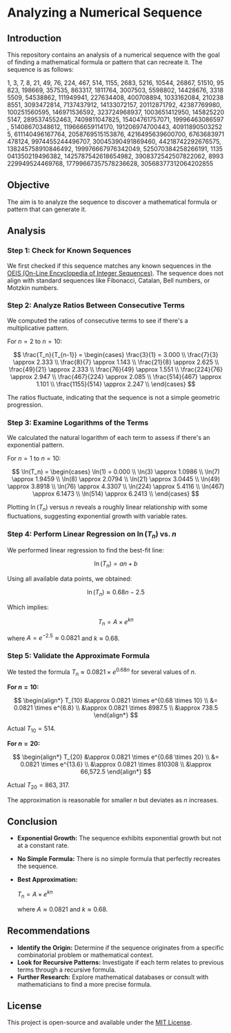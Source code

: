 # Analyzing a Numerical Sequence

## Introduction

This repository contains an analysis of a numerical sequence with the goal of finding a mathematical formula or pattern that can recreate it. The sequence is as follows:

$1,\ 3,\ 7,\ 8,\ 21,\ 49,\ 76,\ 224,\ 467,\ 514,\ 1155,\ 2683,\ 5216,\ 10544,\ 26867,\ 51510,\ 95823,\ 198669,\ 357535,\ 863317,\ 1811764,\ 3007503,\ 5598802,\ 14428676,\ 33185509,\ 54538862,\ 111949941,\ 227634408,\ 400708894,\ 1033162084,\ 2102388551,\ 3093472814,\ 7137437912,\ 14133072157,\ 20112871792,\ 42387769980,\ 100251560595,\ 146971536592,\ 323724968937,\ 1003651412950,\ 1458252205147,\ 2895374552463,\ 7409811047825,\ 15404761757071,\ 19996463086597,\ 51408670348612,\ 119666659114170,\ 191206974700443,\ 409118905032525,\ 611140496167764,\ 2058769515153876,\ 4216495639600700,\ 6763683971478124,\ 9974455244496707,\ 30045390491869460,\ 44218742292676575,\ 138245758910846492,\ 199976667976342049,\ 525070384258266191,\ 1135041350219496382,\ 1425787542618654982,\ 3908372542507822062,\ 8993229949524469768,\ 17799667357578236628,\ 30568377312064202855$

## Objective

The aim is to analyze the sequence to discover a mathematical formula or pattern that can generate it.

## Analysis

### Step 1: Check for Known Sequences

We first checked if this sequence matches any known sequences in the [OEIS (On-Line Encyclopedia of Integer Sequences)](https://oeis.org/). The sequence does not align with standard sequences like Fibonacci, Catalan, Bell numbers, or Motzkin numbers.

### Step 2: Analyze Ratios Between Consecutive Terms

We computed the ratios of consecutive terms to see if there's a multiplicative pattern.

For $n = 2$ to $n = 10$:

$$
\frac{T_n}{T_{n-1}} = \begin{cases}
\frac{3}{1} = 3.000 \\
\frac{7}{3} \approx 2.333 \\
\frac{8}{7} \approx 1.143 \\
\frac{21}{8} \approx 2.625 \\
\frac{49}{21} \approx 2.333 \\
\frac{76}{49} \approx 1.551 \\
\frac{224}{76} \approx 2.947 \\
\frac{467}{224} \approx 2.085 \\
\frac{514}{467} \approx 1.101 \\
\frac{1155}{514} \approx 2.247 \\
\end{cases}
$$

The ratios fluctuate, indicating that the sequence is not a simple geometric progression.

### Step 3: Examine Logarithms of the Terms

We calculated the natural logarithm of each term to assess if there's an exponential pattern.

For $n = 1$ to $n = 10$:

$$
\ln(T_n) = \begin{cases}
\ln(1) = 0.000 \\
\ln(3) \approx 1.0986 \\
\ln(7) \approx 1.9459 \\
\ln(8) \approx 2.0794 \\
\ln(21) \approx 3.0445 \\
\ln(49) \approx 3.8918 \\
\ln(76) \approx 4.3307 \\
\ln(224) \approx 5.4116 \\
\ln(467) \approx 6.1473 \\
\ln(514) \approx 6.2413 \\
\end{cases}
$$

Plotting $\ln(T_n)$ versus $n$ reveals a roughly linear relationship with some fluctuations, suggesting exponential growth with variable rates.

### Step 4: Perform Linear Regression on $\ln(T_n)$ vs. $n$

We performed linear regression to find the best-fit line:

$$
\ln(T_n) = a n + b
$$

Using all available data points, we obtained:

$$
\ln(T_n) \approx 0.68 n - 2.5
$$

Which implies:

$$
T_n = A \times e^{k n}
$$

where $A = e^{-2.5} \approx 0.0821$ and $k \approx 0.68$.

### Step 5: Validate the Approximate Formula

We tested the formula $T_n \approx 0.0821 \times e^{0.68 n}$ for several values of $n$.

**For $n = 10$:**

$$
\begin{align*}
T_{10} &\approx 0.0821 \times e^{0.68 \times 10} \\
&= 0.0821 \times e^{6.8} \\
&\approx 0.0821 \times 8987.5 \\
&\approx 738.5
\end{align*}
$$

Actual $T_{10} = 514$.

**For $n = 20$:**

$$
\begin{align*}
T_{20} &\approx 0.0821 \times e^{0.68 \times 20} \\
&= 0.0821 \times e^{13.6} \\
&\approx 0.0821 \times 810308 \\
&\approx 66,572.5
\end{align*}
$$

Actual $T_{20} = 863,317$.

The approximation is reasonable for smaller $n$ but deviates as $n$ increases.

## Conclusion

- **Exponential Growth:** The sequence exhibits exponential growth but not at a constant rate.
- **No Simple Formula:** There is no simple formula that perfectly recreates the sequence.
- **Best Approximation:**

  $T_{n} = A \times e^{k n}$

  where $A \approx 0.0821$ and $k \approx 0.68$.

## Recommendations

- **Identify the Origin:** Determine if the sequence originates from a specific combinatorial problem or mathematical context.
- **Look for Recursive Patterns:** Investigate if each term relates to previous terms through a recursive formula.
- **Further Research:** Explore mathematical databases or consult with mathematicians to find a more precise formula.

## License

This project is open-source and available under the [MIT License](LICENSE).
